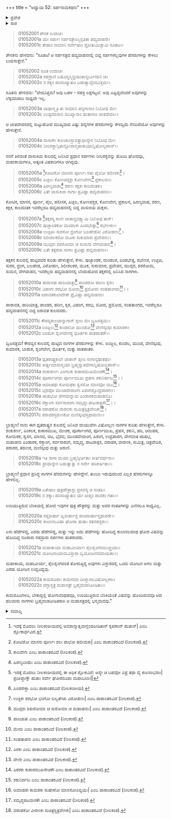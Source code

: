+++
title = "ಅಧ್ಯಾಯ 52: ಸರ್ಪನಾಮಕಥನಃ"
+++

<details><summary>ಪ್ರವೇಶ</summary>


।।   ಓಂ ಓಂ ನಮೋ ನಾರಾಯಣಾಯ।।   ಶ್ರೀ ವೇದವ್ಯಾಸಾಯ ನಮಃ ।।

ಶ್ರೀ ಕೃಷ್ಣದ್ವೈಪಾಯನ ವೇದವ್ಯಾಸ ವಿರಚಿತ  

**ಶ್ರೀ ಮಹಾಭಾರತ**

**ಆದಿ ಪರ್ವ**

**ಆಸ್ತೀಕ ಪರ್ವ**

**ಅಧ್ಯಾಯ 52**

</details>


<details><summary>ಸಾರ</summary>
ಯಾಗದಲ್ಲಿ ನಾಶವಾದ ಸರ್ಪಗಳ ಹೆಸರುಗಳು (1-22).

</details>


> 01052001 ಶೌನಕ ಉವಾಚ।  
01052001a ಯೇ ಸರ್ಪಾಃ ಸರ್ಪಸತ್ರೇಽಸ್ಮಿನ್ಪತಿತಾ ಹವ್ಯವಾಹನೇ।  
01052001c ತೇಷಾಂ ನಾಮಾನಿ ಸರ್ವೇಷಾಂ ಶ್ರೋತುಮಿಚ್ಛಾಮಿ ಸೂತಜ।।

ಶೌನಕನು ಹೇಳಿದನು: “ಸೂತಜ! ಆ ಸರ್ಪಸತ್ರದ ಹವ್ಯವಾಹನನಲ್ಲಿ ಬಿದ್ದ ಸರ್ಪಗಳೆಲ್ಲವುಗಳ ಹೆಸರುಗಳನ್ನು ಕೇಳಲು ಬಯಸುತ್ತೇನೆ.”

> 01052002 ಸೂತ ಉವಾಚ।  
01052002a ಸಹಸ್ರಾಣಿ ಬಹೂನ್ಯಸ್ಮಿನ್ಪ್ರಯುತಾನ್ಯರ್ಬುದಾನಿ ಚ।  
01052002c ನ ಶಕ್ಯಂ ಪರಿಸಂಖ್ಯಾತುಂ ಬಹುತ್ವಾದ್ವೇದವಿತ್ತಮ।।

ಸೂತನು ಹೇಳಿದನು: “ವೇದವಿತ್ತಮ! ಅವು ಬಹಳ - ಸಹಸ್ರ ಲಕ್ಷಗಟ್ಟಲೆ. ಅವು ಎಷ್ಟಿದ್ದವೆಂದರೆ ಅವುಗಳನ್ನು ಲೆಕ್ಕಮಾಡಲು ಸಾಧ್ಯವೇ ಇಲ್ಲ.

> 01052003a ಯಥಾಸ್ಮೃತಿ ತು ನಾಮಾನಿ ಪನ್ನಗಾನಾಂ ನಿಬೋಧ ಮೇ।  
01052003c ಉಚ್ಯಮಾನಾನಿ ಮುಖ್ಯಾನಾಂ ಹುತಾನಾಂ ಜಾತವೇದಸಿ।।

ಆ ಜಾತವೇದಸದಲ್ಲಿ ಸುಟ್ಟುಹೋದ ಮುಖ್ಯವಾದ ಎಷ್ಟು ಪನ್ನಗಗಳ ಹೆಸರುಗಳನ್ನು ಕೇಳಿದ್ದಿದು ನೆನಪಿದೆಯೋ ಅವುಗಳನ್ನು ಹೇಳುತ್ತೇನೆ.

> 01052004a ವಾಸುಕೇಃ ಕುಲಜಾಂಸ್ತಾವತ್ಪ್ರಾಧಾನ್ಯೇನ ನಿಬೋಧ ಮೇ।  
01052004c ನೀಲರಕ್ತಾನ್ಸಿತಾನ್ಘೋರಾನ್ಮಹಾಕಾಯಾನ್ವಿಷೋಲ್ಬಣಾನ್।।

ನನಗೆ ತಿಳಿದಂತೆ ವಾಸುಕಿಯ ಕುಲದಲ್ಲಿ ಜನಿಸಿದ ಪ್ರಧಾನ ಸರ್ಪಗಳು ನೀಲರಕ್ತವನ್ನು ಹೊಂದಿ ಘೋರವೂ, ಮಹಾಕಾಯಗಳೂ, ಅತ್ಯಂತ ವಿಷಕಾರಿಗಳೂ ಆಗಿದ್ದವು.

> 01052005a [^1]ಕೋಟಿಕೋ ಮಾನಸಃ ಪೂರ್ಣಃ ಸಹಃ ಪೈಲೋ ಹಲೀಸಕಃ[^2]।  
01052005c ಪಿಚ್ಛಿಲಃ ಕೋಣಪಶ್ಚಕ್ರಃ ಕೋಣವೇಗಃ[^3] ಪ್ರಕಾಲನಃ।।  
01052006a ಹಿರಣ್ಯವಾಹಃ[^4] ಶರಣಃ ಕಕ್ಷಕಃ ಕಾಲದಂತಕಃ।  
01052006c ಏತೇ ವಾಸುಕಿಜಾ ನಾಗಾಃ ಪ್ರವಿಷ್ಟಾ ಹವ್ಯವಾಹನಂ।।

ಕೋಟಿಕ, ಮಾನಸ, ಪೂರ್ಣ, ಪೈಲ, ಹಲೀಸಕ, ಪಿಚ್ಛಿಲ, ಕೋಣಪಶ್ಚಕ, ಕೋಣವೇಗ, ಪ್ರಕಾಲನ, ಹಿರಣ್ಯವಾಹ, ಶರಣ, ಕಕ್ಷಕ, ಕಾಲದಂತಕ ಇವರೆಲ್ಲರೂ ಹವ್ಯವಾಹನನಲ್ಲಿ ಬಿದ್ದ ವಾಸುಕಿಯ ಮಕ್ಕಳು.

> 01052007a [^5]ತಕ್ಷಕಸ್ಯ ಕುಲೇ ಜಾತಾನ್ಪ್ರವಕ್ಷ್ಯಾಮಿ ನಿಬೋಧ ತಾನ್।  
01052007c ಪುಚ್ಛಾಂಡಕೋ ಮಂಡಲಕಃ ಪಿಂಡಭೇತ್ತಾ[^6] ರಭೇಣಕಃ।।  
01052008a ಉಚ್ಛಿಖಃ ಸುರಸೋ ದ್ರಂಗೋ ಬಲಹೇಡೋ ವಿರೋಹಣಃ[^7]।   
01052008c ಶಿಲೀಶಲಕರೋ ಮೂಕಃ ಸುಕುಮಾರಃ ಪ್ರವೇಪನಃ।।  
01052009a ಮುದ್ಗರಃ ಶಶರೋಮಾ ಚ ಸುಮನಾ ವೇಗವಾಹನಃ[^8]।  
01052009c ಏತೇ ತಕ್ಷಕಜಾ ನಾಗಾಃ ಪ್ರವಿಷ್ಟಾ ಹವ್ಯವಾಹನಂ।।

ತಕ್ಷಕನ ಕುಲದಲ್ಲಿ ಹುಟ್ಟಿದವರ ಕುರಿತು ಹೇಳುತ್ತೇನೆ, ಕೇಳು. ಪುಚ್ಛಾಂಡಕ, ಮಂಡಲಕ, ಪಿಂಡಭೇತ್ತ, ರಭೇಣಕ, ಉಚ್ಛಿಖ, ಸುರಸ, ದ್ರಂಗ, ಬಲಹೇಡ, ವಿರೋಹಣ, ಶಿಲೀಶಲಕರ, ಮೂಕ, ಸುಕುಮಾರ, ಪ್ರವೇಪನ, ಮುದ್ಗರ, ಶಶರೋಮ, ಸುಮನ, ವೇಗವಾಹನ, ಇವರೆಲ್ಲರು ಹವ್ಯವಾಹನನಲ್ಲಿ ಬೆಂದುಹೋದ ತಕ್ಷಕನಲ್ಲಿ ಜನಿಸಿದ ನಾಗಗಳು.

> 01052010a ಪಾರಾವತಃ ಪಾರಿಯಾತ್ರಃ[^9] ಪಾಂಡರೋ ಹರಿಣಃ ಕೃಶಃ।  
01052010c ವಿಹಂಗಃ ಶರಭೋ ಮೋದಃ[^10] ಪ್ರಮೋದಃ ಸಂಹತಾಂಗದಃ[^11]।।  
01052011a ಐರಾವತಕುಲಾದೇತೇ ಪ್ರೈವಿಷ್ಟಾ ಹವ್ಯವಾಹನಂ।

ಪಾರಾವತ, ಪಾರಿಯಾತ್ರ, ಪಾಂಡರ, ಹರಿಣ, ಕೃಶ, ವಿಹಂಗ, ಶರಭ, ಮೋದ, ಪ್ರಮೋದ, ಸಂಹತಾಂಗದ, ಇವರೆಲ್ಲರೂ ಹವ್ಯವಾಹನನಲ್ಲಿ ಬಿದ್ದ ಐರಾವತ ಕುಲದವರು.

> 01052011c ಕೌರವ್ಯಕುಲಜಾನ್ನಾಗಾನ್ ಶೃಣು ಮೇ ದ್ವಿಜಸತ್ತಮ।।  
01052012a ಐಂಡ್ಢಿಲಃ[^12] ಕುಂಡಲೋ ಮುಂಡೋ[^13] ವೇಣಿಸ್ಕಂಧಃ ಕುಮಾರಕಃ।  
01052012c ಬಾಹುಕಃ ಶೃಂಗವೇಗಶ್ಚ ಧೂರ್ತಕಃ ಪಾತಪಾತರೌ।।

ದ್ವಿಜಸತ್ತಮ! ಕೌರವ್ಯನ ಕುಲದಲ್ಲಿ ಹುಟ್ಟಿದ ನಾಗಗಳ ಹೆಸರುಗಳನ್ನು ಕೇಳು. ಐಂಡ್ಢಿಲ, ಕುಂಡಲ, ಮುಂಡ, ವೇಣಿಸ್ಕಂಧ, ಕುಮಾರಕ, ಬಾಹುಕ, ಶೃಂಗವೇಗ, ಧೂರ್ತಕ, ಮತ್ತು ಪಾತಪಾತರ.

> 01052013a ಧೃತರಾಷ್ಟ್ರಕುಲೇ ಜಾತಾನ್ ಶೃಣು ನಾಗಾನ್ಯಥಾತಥಂ।  
01052013c ಕೀರ್ತ್ಯಮಾನಾನ್ಮಯಾ ಬ್ರಹ್ಮನ್ವಾತವೇಗಾನ್ವಿಷೋಲ್ಬಣಾನ್।।  
01052014a ಶಂಕುಕರ್ಣಃ ಪಿಂಗಲಕಃ ಕುಠಾರಮುಖಮೇಚಕೌ[^14]।   
01052014c ಪೂರ್ಣಾಂಗದಃ ಪೂರ್ಣಮುಖಃ ಪ್ರಹಸಃ ಶಕುನಿರ್ಹರಿಃ[^15]।।  
01052015a ಆಮಾಹಥಃ ಕೋಮಥಕಃ ಶ್ವಸನೋ ಮಾನವೋ ವಟಃ[^16]।  
01052015c ಭೈರವೋ ಮುಂಡವೇದಾಂಗಃ ಪಿಶಂಗಶ್ಚೋದ್ರಪಾರಗಃ।।   
01052016a ಋಷಭೋ ವೇಗವಾನ್ನಾಮ ಪಿಂಡಾರಕಮಹಾಹನೂ।  
01052016c ರಕ್ತಾಂಗಃ ಸರ್ವಸಾರಂಗಃ ಸಮೃದ್ಧಃ ಪಾಟರಾಕ್ಷಸೌ[^17]।।  
01052017a ವರಾಹಕೋ ವಾರಣಕಃ ಸುಮಿತ್ರಶ್ಚಿತ್ರವೇದಿಕಃ[^18]।  
01052017c ಪರಾಶರಸ್ತರುಣಕೋ ಮಣಿಸ್ಕಂಧಸ್ತಥಾರುಣಿಃ।।

ಬ್ರಾಹ್ಮಣ! ನಾನು ಈಗ ಧೃತರಾಷ್ಟ್ರನ ಕುಲದಲ್ಲಿ ಜನಿಸಿದ ವಾಯುವೇಗಿ ವಿಷೋಲ್ಬಣ ನಾಗಗಳ ಕುರಿತು ಹೇಳುತ್ತೇನೆ, ಕೇಳು. ಶಂಕುಕರ್ಣ, ಪಿಂಕಲಕ, ಕುಠಾರಮುಖ, ಮೇಚಕ, ಪೂರ್ಣಾಂಗದ, ಪೂರ್ಣಮುಖ, ಪ್ರಹಸ, ಶಕುನಿ, ಹರಿ, ಆಮಹಠ, ಕೋಮಠಕ, ಶ್ವಸನ, ಮಾನವ, ವಟ, ಭೈರವ, ಮುಂಡವೇದಾಂಗ, ಪಿಶಂಗ, ಉದ್ರಪಾರಗ, ವೇಗವಂತ ಋಷಭ, ಮಹಾಹನು ಪಿಂಡಾರಕ, ರಕ್ತಾಂಗ, ಸರ್ವಸಾರಂಗ, ಸಮೃದ್ಧ, ಪಾಟರಾಕ್ಷಸ, ವರಾಹಕ, ವಾರಣಕ, ಸುಮಿತ್ರ, ಚಿತ್ರವೇದಿಕ, ಪರಾಶರ, ತರುಣಕ, ಮಣಿಸ್ಕಂಧ ಮತ್ತು ಅರುಣಿ.

> 01052018a ಇತಿ ನಾಗಾ ಮಯಾ ಬ್ರಹ್ಮನ್ಕೀರ್ತಿತಾಃ ಕೀರ್ತಿವರ್ಧನಾಃ।  
01052018c ಪ್ರಾಧಾನ್ಯೇನ ಬಹುತ್ವಾತ್ತು ನ ಸರ್ವೇ ಪರಿಕೀರ್ತಿತಾಃ।।

ಬ್ರಾಹ್ಮಣ! ಪ್ರಧಾನ ಪ್ರಸಿದ್ಧ ನಾಗಗಳ ಹೆಸರುಗಳನ್ನು ಹೇಳಿದ್ದೇನೆ. ತುಂಬಾ ಇರುವುದರಿಂದ ಎಲ್ಲರ ಹೆಸರುಗಳನ್ನೂ ಹೇಳಲಿಲ್ಲ.

> 01052019a ಏತೇಷಾಂ ಪುತ್ರಪೌತ್ರಾಸ್ತು ಪ್ರಸವಸ್ಯ ಚ ಸಂತತಿಃ।  
01052019c ನ ಶಕ್ಯಾಃ ಪರಿಸಂಖ್ಯಾತುಂ ಯೇ ದೀಪ್ತಂ ಪಾವಕಂ ಗತಾಃ।।

ಉರಿಯುತ್ತಿರುವ ಬೆಂಕಿಯಲ್ಲಿ ಹೋದ ಇವುಗಳ ಪುತ್ರ ಪೌತ್ರರನ್ನು ಮತ್ತು ಅವರ ಸಂತತಿಗಳನ್ನು ಎಣಿಸಲೂ ಸಾಧ್ಯವಿಲ್ಲ.

> 01052020a ಸಪ್ತಶೀರ್ಷಾ ದ್ವಿಶೀರ್ಷಾಶ್ಚ ಪಂಚಶೀರ್ಷಾಸ್ತಥಾಪರೇ।।  
01052020c ಕಾಲಾನಲವಿಷಾ ಘೋರಾ ಹುತಾಃ ಶತಸಹಸ್ರಶಃ।।

ಏಳು ಹೆಡೆಗಳಿದ್ದ, ಎರಡು ಹೆಡೆಗಳಿದ್ದ, ಮತ್ತು ಇನ್ನು ಐದು ಹೆಡೆಗಳನ್ನು ಹೊಂದಿದ್ದ ಕಾಲಾನಲದಂಥ ಘೋರ ವಿಷವನ್ನು ಹೊಂದಿದ್ದ ನೂರಾರು ಸಹಸ್ರಾರು ಸರ್ಪಗಳು ಹುತರಾದರು.

> 01052021a ಮಹಾಕಾಯಾ ಮಹಾವೀರ್ಯಾಃ ಶೈಲಶೃಂಗಸಮುಚ್ಛ್ರಯಾಃ।   
01052021c ಯೋಜನಾಯಾಮವಿಸ್ತಾರಾ ದ್ವಿಯೋಜನಸಮಾಯತಾಃ।।

ಮಹಾಕಾಯ, ಮಹಾವೀರ್ಯ, ಶೈಲಶೃಂಗದಂತೆ ತೋರುತ್ತಿದ್ದ ಅವುಗಳು ವಿಸ್ತಾರದಲ್ಲಿ ಒಂದು ಯೋಜನ ಅಗಲ ಮತ್ತು ಎರಡು ಯೋಜನ ಉದ್ದವಿದ್ದವು.

> 01052022a ಕಾಮರೂಪಾಃ ಕಾಮಗಮಾ ದೀಪ್ತಾನಲವಿಷೋಲ್ಬಣಾಃ।  
01052022c ದಗ್ಧಾಸ್ತತ್ರ ಮಹಾಸತ್ರೇ ಬ್ರಹ್ಮದಂಡನಿಪೀಡಿತಾಃ।।

ಕಾಮರೂಪಿಗಳೂ, ಬೇಕಾದ್ದಲ್ಲಿ ಹೋಗುವಂಥಹವೂ, ಉರಿಯುತ್ತಿರುವ ಬೆಂಕಿಯಂತೆ ವಿಷವನ್ನು ಹೊಂದಿರುವವೂ ಆದ ಹಲವಾರು ನಾಗಗಳು ಬ್ರಹ್ಮದಂಡಪೀಡಿತರಾಗಿ ಆ ಮಹಾಸತ್ರದಲ್ಲಿ ಭಸ್ಮವಾದವು.”


<details><summary>ಸಮಾಪ್ತಿ</summary>
ಇತಿ ಶ್ರೀ ಮಹಾಭಾರತೇ ಆದಿಪರ್ವಣಿ ಆಸ್ತೀಕಪರ್ವಣಿ ಸರ್ಪನಾಮಕಥನೇ ದ್ವಿಪಂಚಾಶತ್ತಮೋಽಧ್ಯಾಯಃ।  
ಇದು ಶ್ರೀ ಮಹಾಭಾರತದಲ್ಲಿ ಆದಿಪರ್ವದಲ್ಲಿ ಆಸ್ತೀಕಪರ್ವದಲ್ಲಿ ಸರ್ಪನಾಮಕಥನದಲ್ಲಿ ಐವತ್ತೆರಡನೆಯ ಅಧ್ಯಾಯವು.


</details>

[^1]: ಇದಕ್ಕೆ ಮೊದಲು ನೀಲಕಂಠೀಯದಲ್ಲಿ ಅವಶಾನ್ಮಾತೃವಾಗ್ದಂಡಪೀಡಿತಾನ್ ಕೃಪಣಾನ್ ಹುತಾನ್| ಎಂಬ ಶ್ಲೋಕಾರ್ಧವಿದೆ.

[^2]: ಕೋಟಿಶೋ ಮಾನಸಃ ಪೂರ್ಣಃ ಶಲಃ ಪಾಲೋ ಹಲೀಮಕಃ| ಎಂಬ ಪಾಠಾಂತರವಿದೆ (ನೀಲಕಂಠ).

[^3]: ಕಾಲವೇಗಃ ಎಂಬ ಪಾಠಾಂತರವಿದೆ (ನೀಲಕಂಠ).

[^4]: ಹಿರಣ್ಯಬಾಹುಃ ಎಂಬ ಪಾಠಾಂತರವಿದೆ (ನೀಲಕಂಠ).

[^5]: ಇದಕ್ಕೆ ಮೊದಲು ನೀಲಕಂಠೀಯದಲ್ಲಿ ಈ ಅಧಿಕ ಶ್ಲೋಕವಿದೆ: ಅನ್ಯೇ ಚ ಬಹವೋ ವಿಪ್ರ ತಥಾ ವೈ ಕುಲಸಂಭವಾಃ| ಪ್ರದೀಪ್ತಾಗ್ನೌ ಹುತಾಃ ಸರ್ವೇ ಘೋರರೂಪಾ ಮಹಾಬಲಾಃ|| 

[^6]: ಪಿಂಡಸೇಕ್ತಾ ಎಂಬ ಪಾಠಾಂತರವಿದೆ (ನೀಲಕಂಠೀಯ).

[^7]: ಉಚ್ಛಿಕಃ ಶರಭೋ ಭಂಗೋ ಬಿಲ್ವತೇಜಾ ವಿರೋಹಣಃ| ಎಂಬ ಪಾಠಾಂತರವಿದೆ (ನೀಲಕಂಠ).

[^8]: ಮುದ್ಗರಃ ಶಿಶುರೋಮಾ ಚ ಸುರೋಮಾ ಚ ಮಹಾಹನುಃ| ಎಂಬ ಪಾಠಾಂತರವಿದೆ (ನೀಲಕಂಠ).

[^9]: ಪಾರಿಜಾತಃ ಎಂಬ ಪಾಠಾಂತರವಿದೆ (ನೀಲಕಂಠ).

[^10]: ಮೇದಃ ಎಂಬ ಪಾಠಾಂತರವಿದೆ (ನೀಲಕಂಠ).

[^11]: ಸಂಹತಾಪನಃ ಎಂಬ ಪಾಠಾಂತರವಿದೆ (ನೀಲಕಂಠ).

[^12]: ಎರಕಃ ಎಂಬ ಪಾಠಾಂತರವಿದೆ (ನೀಲಕಂಠ).

[^13]: ವೇಣೀ ಎಂಬ ಪಾಠಾಂತರವಿದೆ (ನೀಲಕಂಠ).

[^14]: ಪಿಠರಕಃ ಕುಠಾರಮುಖಸೇಚಕೌ ಎಂಬ ಪಾಠಾಂತರವಿದೆ (ನೀಲಕಂಠ).

[^15]: ಶಕುನಿರ್ದರಿಃ ಎಂಬ ಪಾಠಾಂತರವಿದೆ (ನೀಲಕಂಠ).

[^16]: ಅಮಾಹಠಃ ಕಾಮಠಕಃ ಸುಷೇಣೋ ಮಾನಸೋಽವ್ಯಯಃ| ಎಂಬ ಪಾಠಾಂತರವಿದೆ (ನೀಲಕಂಠ).

[^17]: ಸಮೃದ್ಧಪಟವಾಸಕೌ ಎಂಬ ಪಾಠಾಂತರವಿದೆ (ನೀಲಕಂಠ).

[^18]: ವರಾಹಕೋ ವೀರಣಕಃ ಸುಚಿತ್ರಶ್ಚಿತ್ರವೇಗಿಕಃ| ಎಂಬ ಪಾಠಾಂತರವಿದೆ (ನೀಲಕಂಠ).